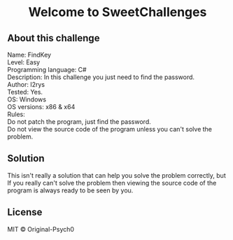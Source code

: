 <h1  align="center">Welcome to SweetChallenges</h1>

## About this challenge
<p>
Name: FindKey<br>
Level: Easy<br>
Programming language: C#<br>
Description: In this challenge you just need to find the password.<br>
Author: I2rys<br>
Tested: Yes.<br>
OS: Windows<br>
OS versions: x86 & x64<br>
Rules:<br>
Do not patch the program, just find the password.<br>
Do not view the source code of the program unless you can't solve the problem.
</p>

## Solution
This isn't really a solution that can help you solve the problem correctly, but If you really can't solve the problem then viewing the source code of the program is always ready to be seen by you.

## License
MIT © Original-Psych0